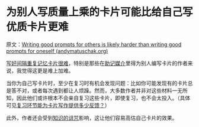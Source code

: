 # 为别人写质量上乘的卡片可能比给自己写优质卡片更难

原文：[Writing good prompts for others is likely harder than writing good prompts for oneself (andymatuschak.org)](https://notes.andymatuschak.org/z3VMP8i1HKdfn1nr9kB8zqTqGwVexnWx4R3s7)

[写好间隔重复记忆卡片很难](https://notes.andymatuschak.org/z3ntJ7w9C3uapYp1m3gy2EK6PN788guzEoUNN)，特别是那些在[助记媒介](https://notes.andymatuschak.org/z4rRX3qwSSJRsEkdXKwH2shamgHNeRthrMLiF)里得为别人编写卡片的作者来说，我觉得这更是难上加难。

当你为自己写卡片时，至少在复习时有机会发现问题：比如你可能发现有的卡片总是答不对，或者每次遇到都让人烦躁。然而，大多数作者并非对这些材料一无所知，因此他们或许根本不会亲自复习这些卡片，即使复习，也不会太投入。（具体可见[复习环节能为卡片写作提供多少反馈？](https://notes.andymatuschak.org/z44Y2oioTS1nH8cN2RSVJHKgRpVvR9Fa77DHq)）

此外，作者还会受到[知识的诅咒](https://notes.andymatuschak.org/z3LNzCSZnpSzFWHLboKqhRrGDTxLw48hZAsPM)影响，这让他们容易高估自己卡片的效果。